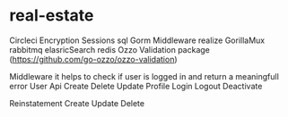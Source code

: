 # real-estate
Circleci
Encryption
Sessions
sql
Gorm
Middleware
realize
GorillaMux
rabbitmq
elasricSearch
redis
Ozzo Validation package (https://github.com/go-ozzo/ozzo-validation)

Middleware
        it helps to check if user is logged in and return a meaningfull error 
User Api
    Create
    Delete
    Update
    Profile
    Login
    Logout
    Deactivate
    
Reinstatement
    Create
    Update
    Delete